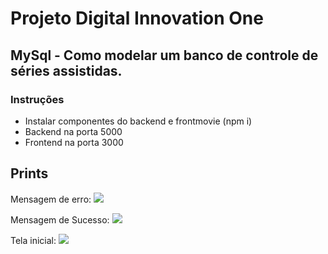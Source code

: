 # Projeto Digital Innovation One

## MySql - Como modelar um banco de controle de séries assistidas.

### Instruções

- Instalar componentes do backend e frontmovie (npm i)
- Backend na porta 5000
- Frontend na porta 3000

## Prints

Mensagem de erro:
![](/print/error.png)

Mensagem de Sucesso:
![](/print/success.png)

Tela inicial:
![](/print/home.png)
